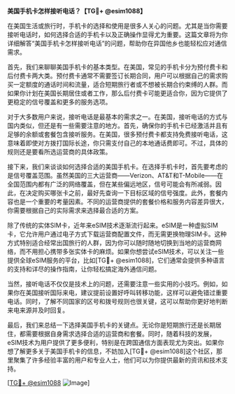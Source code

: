 **美国手机卡怎样接听电话？【TG💪+ @esim1088】**

在美国生活或旅行时，手机卡的选择和使用是很多人关心的问题。尤其是当你需要接听电话时，如何选择合适的手机卡以及正确操作显得尤为重要。这篇文章将为你详细解答“美国手机卡怎样接听电话”的问题，帮助你在异国他乡也能轻松应对通信需求。

首先，我们来聊聊美国手机卡的基本类型。在美国，常见的手机卡分为预付费卡和后付费卡两大类。预付费卡通常不需要签订长期合同，用户可以根据自己的需求购买一定额度的通话时间和流量，适合短期旅行者或不想被长期合约束缚的人群。而如果你计划在美国长期居住或者工作，那么后付费卡可能更适合你，因为它提供了更稳定的信号覆盖和更多的服务选项。

对于大多数用户来说，接听电话是最基本的需求之一。在美国，接听电话的方式与国内类似，但还是有一些需要注意的地方。首先，确保你的手机卡已经激活并且有足够的余额或套餐包含接听服务。在美国，很多预付费卡都支持免费接听电话，这意味着即使对方拨打国际长途，你只需支付自己的本地通话费即可。不过，具体的规则还是要看所选运营商的具体政策。

接下来，我们来谈谈如何选择合适的美国手机卡。在选择手机卡时，首先要考虑的是信号覆盖范围。虽然美国的三大运营商——Verizon、AT&T和T-Mobile——在全国范围内都有广泛的网络覆盖，但在某些偏远地区，信号可能会有所减弱。因此，在决定购买哪张卡之前，最好先查询一下目标区域的信号强度。此外，套餐内容也是一个重要的考量因素。不同的运营商提供的套餐价格和服务内容差异很大，你需要根据自己的实际需求来选择最合适的方案。

除了传统的实体SIM卡，近年来eSIM技术逐渐流行起来。eSIM是一种虚拟SIM卡，它允许用户通过电子方式下载运营商配置文件，而无需更换物理SIM卡。这种方式特别适合经常出国旅行的人群，因为你可以随时随地切换到当地的运营商网络，而不用担心携带多张实体卡的麻烦。如果你想尝试eSIM技术，可以关注一些提供全球eSIM服务的平台，比如[TG💪+ @esim1088]，它们通常会提供多种语言的支持和详尽的操作指南，让你轻松搞定海外通信问题。

当然，接听电话不仅仅是技术上的问题，还需要注意一些实用的小技巧。例如，如果你在美国接听国际来电，建议提前设置好呼叫转移功能，这样可以避免错过重要电话。同时，了解不同国家的区号和拨号规则也很关键，这可以帮助你更好地判断来电来源并及时回复。

最后，我们来总结一下选择美国手机卡的关键点。无论你是短期旅行还是长期居住，都需要根据自身需求选择合适的运营商和套餐。同时，随着科技的发展，eSIM技术为用户提供了更多便利，特别是在跨国通信方面表现尤为突出。如果你想了解更多关于美国手机卡的信息，不妨加入[TG💪+ @esim1088]这个社区，那里聚集了许多经验丰富的用户和专业人士，他们可以为你提供最新的资讯和技术支持。

[[TG💪+ @esim1088](https://t.me/s/esim1088) ![Image](https://i.postimg.cc/4NQfJmqS/Snipaste-2025-05-13-00-14-12.png)]